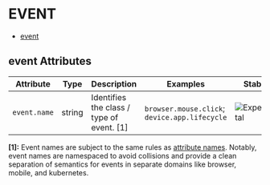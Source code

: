 
<!--- Hugo front matter used to generate the website version of this page:
--->

# EVENT

- [event](#event)


## event Attributes

| Attribute  | Type | Description  | Examples  | Stability |
|---|---|---|---|---|
| `event.name` | string | Identifies the class / type of event. [1] | `browser.mouse.click`; `device.app.lifecycle` | ![Experimental](https://img.shields.io/badge/-experimental-blue) |


**[1]:** Event names are subject to the same rules as [attribute names](https://github.com/open-telemetry/opentelemetry-specification/tree/v1.31.0/specification/common/attribute-naming.md). Notably, event names are namespaced to avoid collisions and provide a clean separation of semantics for events in separate domains like browser, mobile, and kubernetes.


